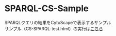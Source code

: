 # SPARQL-CS-Sample
 SPARQLクエリの結果をCytoScapeで表示するサンプル  
 サンプル（CS-SPARQL-test.html）の実行は[こちら](https://oecu-kozaki-lab.github.io/SPARQL-CS-Sample/CS-SPARQL-test.html)
 

